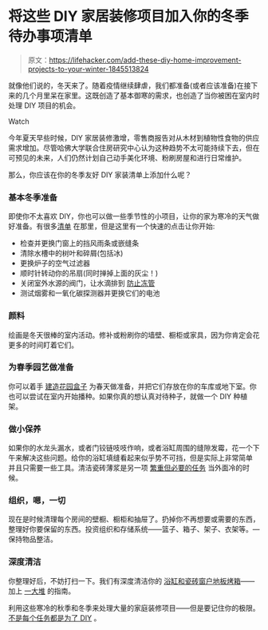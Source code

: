 # 将这些 DIY 家居装修项目加入你的冬季待办事项清单

> 原文：<https://lifehacker.com/add-these-diy-home-improvement-projects-to-your-winter-1845513824>

就像他们说的，冬天来了。随着疫情继续肆虐，我们都准备(或者应该准备)在接下来的几个月里呆在家里。这既创造了基本御寒的需求，也创造了当你被困在室内时处理 DIY 项目的机会。

Watch

今年夏天早些时候，DIY 家居装修激增，零售商报告对从木材到植物性食物的供应需求增加。尽管哈佛大学联合住房研究中心认为这种趋势不太可能持续下去，但在可预见的未来，人们仍然计划自己动手美化环境、粉刷房屋和进行日常维护。

那么，你应该在你的冬季友好 DIY 家装清单上添加什么呢？

### 基本冬季准备

即使你不太喜欢 DIY，你也可以做一些季节性的小项目，让你的家为寒冷的天气做好准备。有很多[清单](https://www.housebeautiful.com/lifestyle/a23323970/winter-home-maintenance-checklist) 在那里，但是这里有一个快速的点击让你开始:

*   检查并更换门窗上的挡风雨条或嵌缝条
*   清除水槽中的树叶和碎屑(包括冰)
*   更换炉子的空气过滤器
*   顺时针转动你的吊扇(同时掸掉上面的灰尘！)
*   关闭室外水源的阀门，让水滴排到 [防止冻管](https://www.lowes.com/n/how-to/frozen-pipes-prevention-and-repair)
*   测试烟雾和一氧化碳探测器并更换它们的电池

### 颜料

绘画是冬天很棒的室内活动。修补或粉刷你的墙壁、橱柜或家具，因为你肯定会花更多的时间盯着它们。

### 为春季园艺做准备

你可以着手 [建造花园盒子](https://www.lowes.com/n/how-to/how-to-build-a-raised-garden-bed) 为春天做准备，并把它们存放在你的车库或地下室。你也可以尝试在室内开始播种。如果你真的想认真对待种子，就做一个 DIY 种植架。

### 做小保养

如果你的水龙头漏水，或者门铰链吱吱作响，或者浴缸周围的缝隙发霉，花一个下午来解决这些问题。给你的浴缸填缝看起来似乎势不可挡，但是实际上非常简单 并且只需要一些工具。清洁瓷砖薄浆是另一项 [繁重但必要的任务](https://www.homedepot.com/c/ah/how-to-clean-grout/9ba683603be9fa5395fab906bc01146) 当外面冷的时候。

### 组织，嗯，一切

现在是时候清理每个房间的壁橱、橱柜和抽屉了。扔掉你不再想要或需要的东西，整理好你要保留的东西。投资组织和存储系统——篮子、箱子、架子、衣架等。—保持物品整洁。

### 深度清洁

你整理好后，不妨打扫一下。我们有深度清洁你的 [浴缸和瓷砖](https://lifehacker.com/how-to-clean-your-bathtub-and-tile-1843422181)[窗户](https://lifehacker.com/how-to-clean-your-windows-inside-and-out-1843451482)[地板](https://lifehacker.com/how-to-clean-all-types-of-flooring-1843398665)[烤箱](https://skillet.lifehacker.com/how-to-clean-your-oven-1843381506)——加上 [一大堆](https://lifehacker.com/tag/cleaning) 的指南。

利用这些寒冷的秋季和冬季来处理大量的家庭装修项目——但是要记住你的极限。 [不是每个任务都是为了 DIY](https://lifehacker.com/what-projects-should-never-be-diy-5949246) 。